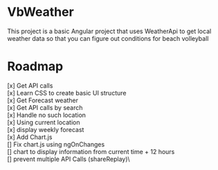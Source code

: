 # VbWeather

This project is a basic Angular project that uses WeatherApi to get local weather data so that you can figure out conditions for beach volleyball

# Roadmap

[x] Get API calls\
[x] Learn CSS to create basic UI structure\
[x] Get Forecast weather\
[x] Get API calls by search\
[x] Handle no such location\
[x] Using current location\
[x] display weekly forecast\
[x] Add Chart.js\
[] Fix chart.js using ngOnChanges\
[] chart to display information from current time + 12 hours\
[] prevent multiple API Calls (shareReplay)\
